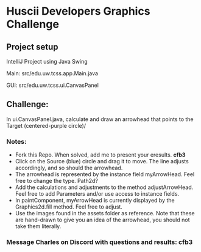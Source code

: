 # Huscii Developers Graphics Challenge

## Project setup

IntelliJ Project using Java Swing

Main: src/edu.uw.tcss.app.Main.java

GUI: src/edu.uw.tcss.ui.CanvasPanel

## Challenge: 

In ui.CanvasPanel.java, calculate and draw an arrowhead that points to the Target (centered-purple circle)/ 

### Notes: 

* Fork this Repo. When solved, add me to present your eresults. **cfb3**
* Click on the Source (blue) circle and drag it to move. The line adjusts accordingly, and so should the arrowhead. 
* The arrowhead is represented by the instance field myArrowHead. Feel free to change the type. Path2d?
* Add the calculations and adjustments to the method adjustArrowHead. Feel free to add Parameters and/or use access to instance fields. 
* In paintComponent, myArrowHead is currently displayed by the Graphics2d.fill method. Feel free to adjust.
* Use the images found in the assets folder as reference. Note that these are hand-drawn to give you an idea of the arrowhead, you should not take them literally.


### Message Charles on Discord with questions and results: cfb3

